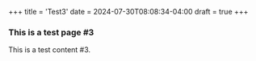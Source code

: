 +++
title = 'Test3'
date = 2024-07-30T08:08:34-04:00
draft = true
+++

### This is a test page #3

This is a test content #3.
